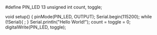 #define PIN_LED 13
unsigned int count, toggle;

void setup() {
   pinMode(PIN_LED, OUTPUT);
   Serial.begin(115200);
   while (!Serial){
    ;
   }
   Serial.println("Hello World!");
   count = toggle = 0;
   digitalWrite(PIN_LED, toggle);
   
